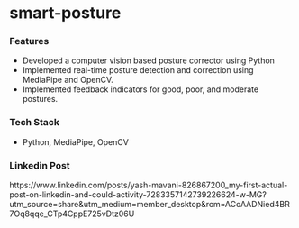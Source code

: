 # smart-posture

<h3>Features</h3>
<ul>
  <li>Developed a computer vision based posture corrector using Python</li>
  <li>Implemented real-time posture detection and correction using MediaPipe and OpenCV.</li>
  <li>Implemented feedback indicators for good, poor, and moderate postures.</li>
</ul>

<h3>Tech Stack</h3>
<ul>
  <li>Python, MediaPipe, OpenCV</li>
</ul>

<h3>Linkedin Post</h3>
https://www.linkedin.com/posts/yash-mavani-826867200_my-first-actual-post-on-linkedin-and-could-activity-7283357142739226624-w-MG?utm_source=share&utm_medium=member_desktop&rcm=ACoAADNied4BR7Oq8qqe_CTp4CppE725vDtz06U
